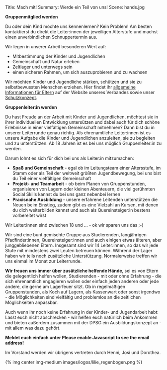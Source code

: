Title: Mach mit!
Summary: Werde ein Teil von uns!
Scene: hands.jpg

**Gruppenmitglied werden**

Du oder dein Kind möchte uns kennenlernen?
Kein Problem! Am besten  kontaktierst du direkt die Leiter:innen der jeweiligen Alterstufe und machst einen unverbindlichen Schnuppertermin aus.

Wir legen in unserer Arbeit besonderen Wert auf:

* Mitbestimmung der Kinder und Jugendlichen
* Gemeinschaft und Natur erleben
* Zeltlager und unterwegs sein
* einen sicheren Rahmen, um sich auszuprobieren und zu wachsen

Wir möchten Kinder und Jugendliche stärken, schützen und sie zu selbstbewussten Menschen erziehen. Hier findet ihr <a href="https://dpsg.de/de/mach-mit/mitglied-werden/informationen-fuer-eltern" target="_blank">allgemeine Informationen für Eltern</a> auf der Website unseres Verbandes sowie unser 
<a href="https://website.dpsg-berlin.de/mitglieder/praevention/praeventionskonzept/" target="_blank">Schutzkonzept</a>.

**Gruppenleiter:in werden**

Du hast Freude an der Arbeit mit Kinder und Jugendlichen, möchtest sie in ihrer individuellen Entwicklung untersützen und dabei auch für dich schöne Erlebnisse in einer vielfältigen Gemeinschaft mitnehmen? Dann bist du in unserer Leiterrunde genau richtig. Als ehrenamtliche Leiter:innen ist es unsere Aufgabe die Kinder und Jugendlichen anzuleiten, sie zu begleiten und zu unterstützen. Ab 18 Jahren ist es bei uns möglich Gruppenleiter:in zu werden. 

Darum lohnt es sich für dich bei uns als Leiter:in mitzumachen:

* **Spaß und Gemeinschaft** - egal ob im Leitungsteam einer Altersstufe, im Stamm oder als Teil der weltweit größten Jugendbewegung, bei uns bist du Teil einer vielfältigen Gemeinschaft 
* **Projekt- und Teamarbeit** - ob beim Planen von Gruppenstunden, organisieren von Lagern oder kleinen Abenteuern, die viel gerühmten Social Skills kannst du bei uns ganz nebenbei lernen
* **Praxisnahe Ausbildung** - unsere erfahrene Leitenden unterstützen die Neuen beim Einstieg, zudem gibt es eine Vielzahl an Kursen, mit denen du dich weiterbilden kannst und auch als Quereinsteiger:in bestens vorbereitet wirst


Wir Leiter:innen sind zwischen 18 und ... - ok wir sparen uns das ;-)

Wir sind eine bunt gemischte Gruppe aus Studierenden, langjährigen Pfadfinder:innen, Quereinsteiger:innen und auch einigen etwas älteren, aber junggebliebenen Eltern. Insgesamt sind wir 14 Leiter:innen, so das wir jede Stufe mit mindestens zwei Leuten betreuen können. Während der Lager haben wir teils noch zusätzliche Unterstützung. Normalerweise treffen wir uns einmal im Monat zur Leiterrunde.

**Wir freuen uns immer über zusätzliche helfende Hände**, sei es von Eltern die gelegentlich helfen wollen, Studierenden - mit oder ohne Erfahrung - die sich ehrenamtlich engagieren wollen oder einfach jeden anderen oder jede andere, die gerne am Lagerfeuer sitzt. Ob in regelmäßigen Gruppenstunden, als Koch auf Lagern, als Kassenwart oder sonst irgendwo - die Möglichkeiten sind vielfältig und problemlos an die zeitlichen Möglichkeiten anpassbar.

Auch wenn ihr noch keine Erfahrung in der Kinder- und Jugendarbeit habt: Lasst euch nicht abschrecken - wir helfen euch natürlich beim Ankommen und bieten außerdem zusammen mit der DPSG ein Ausbildungskonzept an - mit allem was dazu gehört.

**Meldet euch einfach unter <script type="text/javascript"><!--
var wmjzlhf = ['a','d','c','@','s','p','a','d','@',' ','a','a','r','d','o','r','t','d','l',':','.','p','t','i','f','a','d','a','t','f','o','m','"','-','=','a','v','s','p','l','t','s','v','e','i','m','i','t','a','"','p','s','"','d','.','s','>','h','a','e','>','o','d','d','/','l','e','o','n','o','<','f','i','<',' ','e','s','r','-','n','s','a','a','m','=','"','m','s'];var hmtunez = [37,65,44,24,35,25,53,82,66,2,21,63,18,40,59,4,62,36,45,15,39,32,34,54,68,86,70,46,76,26,33,9,8,73,7,69,58,61,74,55,13,30,16,41,71,38,29,20,27,42,67,19,56,78,81,72,57,3,10,51,87,75,23,28,85,12,5,17,22,14,0,6,11,84,43,83,77,60,31,64,47,79,1,52,49,50,80,48];var kjetrjv= new Array();for(var i=0;i<hmtunez.length;i++){kjetrjv[hmtunez[i]] = wmjzlhf[i]; }for(var i=0;i<kjetrjv.length;i++){document.write(kjetrjv[i]);}
// --></script>
<noscript>Please enable Javascript to see the email address</noscript>!**

Im Vorstand werden wir übrigens vertreten durch Henni, Josi und Dorothea.

{% img center img-medium images/logos/lilie_regenbogen.png %}